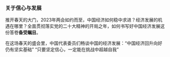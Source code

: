 ### 关于信心与发展
 推开春天的大门，2023年两会如约而至，中国经济如何稳中求进？经济发展的机遇在哪里？全面贯彻落实党的二十大精神的开局之年，如何书写好中国经济发展这份答卷**备受瞩目**。
  
 在这场春天的盛会里，中国代表委员们畅谈中国的经济发展：“中国经济回升向好仍有坚实基础” “只要坚定信心，一定能在挑战中超越自我” 
